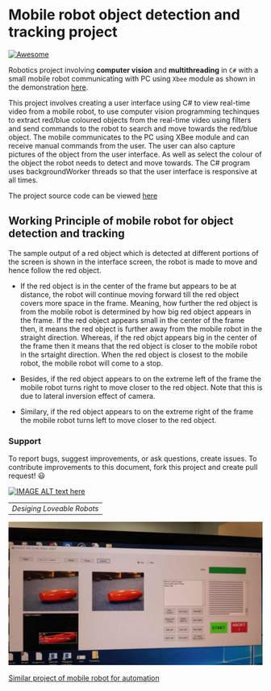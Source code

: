 # Mobile robot object detection and tracking project


[![Awesome](https://cdn.rawgit.com/sindresorhus/awesome/d7305f38d29fed78fa85652e3a63e154dd8e8829/media/badge.svg)](https://github.com/sindresorhus/awesome)


 Robotics project involving **computer vision** and **multithreading** in `C#` with a small mobile robot communicating with PC using `Xbee` module as shown in the demonstration [here](https://youtu.be/60YgQBg4V3Q).

This project involves creating a user interface using C# to view real-time video from a mobile robot, to use computer vision programming techinques to extract  red/blue coloured objects from the real-time video using filters and send commands to the robot to search and move towards the red/blue object.
The mobile communicates to the PC using XBee module and can receive manual commands from the user. The user can  also capture pictures of the object from the user interface. As well as select the colour of the object the robot needs to detect and move towards. The C# program uses backgroundWorker threads so that the user interface is responsive at all times.

The project source code can be viewed [here](https://github.com/Mrunal-G/Mobile-Robot-computer-vision-object-detection-and-tracking-multi-threaded-user-interface/blob/master/robotics/trObject1/Submit.cs)

## Working Principle of mobile robot for object detection and tracking
The sample output of a red object  which is detected at different portions of the screen is shown in the interface screen, the robot is made to move and hence follow the red object. 
- If the red object is in the center of the frame but appears to be at distance, the robot will continue moving forward till the red object covers more space in the frame.
 Meaning, how further the red object is from the mobile robot is determined by how big red object appears in the frame. If the red object appears small in the center of the frame then, it means the red object is further away from the mobile robot in the straight direction. Whereas, if the red objct appears big in the center of the frame then it means that the red object is closer to the mobile robot in the srtaight direction. When the red object is closest to the mobile robot, the mobile robot will come to a stop.
 
 - Besides, if the red object appears to on the extreme left of the frame the mobile robot turns right to move closer to the red object. Note that this is due to lateral inversion effect of camera.
 - Similary, if the red object appears to on the extreme right of the frame the mobile robot turns left to move closer to the red object.

### Support
To report bugs, suggest improvements, or ask questions, create issues.
To contribute improvements to this document, fork this project and create pull request! 😃

<!---
Refer to [this](https://help.github.com/en/articles/working-with-forks) for understanding more about Fork and PR workflow. 

<!---[Forking Guide](https://guides.github.com/activities/forking/) 

<!---Refer to [this](https://help.github.com/en/articles/creating-releases) for understanding more about creating releases.
-->



[![IMAGE ALT text here](http://img.youtube.com/vi/60YgQBg4V3Q/0.jpg)](http://www.youtube.com/watch?v=60YgQBg4V3Q)

<table>
<tr>
    <td align="center" valign="center">
    <em>Desiging Loveable Robots</em>
    </td>
</tr>
</table>


![Robot-Control Interface](https://github.com/MruanlPraksh/ROBOT-following-object-computer-vision-Aforge-project-/blob/master/Images%20and%20Video/UserInterface.jpg)

[Similar project of mobile robot for automation](https://www.researchgate.net/publication/323947831_Object_tracking_robot_using_adaptive_color_thresholding)
